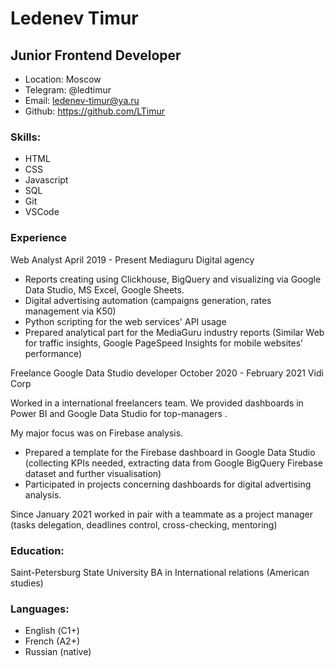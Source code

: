 # Ledenev Timur

## Junior Frontend Developer

* Location: Moscow
* Telegram: @ledtimur
* Email: ledenev-timur@ya.ru
* Github: https://github.com/LTimur

### Skills:
* HTML
* CSS
* Javascript
* SQL
* Git
* VSCode

### Experience

Web Analyst 
April 2019 - Present 
Mediaguru Digital agency

- Reports creating using Clickhouse, BigQuery and visualizing via Google Data Studio, MS Excel, Google Sheets.
- Digital advertising automation (campaigns generation, rates management via K50)
- Python scripting for the web services' API usage
- Prepared analytical part for the MediaGuru industry reports (Similar Web for traffic insights, Google PageSpeed Insights for mobile websites' performance)

Freelance Google Data Studio developer
October 2020 - February 2021
Vidi Corp

Worked in a international freelancers team. We provided dashboards in Power BI and Google Data Studio for top-managers .

My major focus was on Firebase analysis.
- Prepared a template for the Firebase dashboard in Google Data Studio (collecting KPIs needed, extracting data from Google BigQuery Firebase dataset and further visualisation)
- Participated in projects concerning dashboards for digital advertising analysis.

Since January 2021 worked in pair with a teammate as a project manager (tasks delegation, deadlines control, cross-checking, mentoring)

### Education:
Saint-Petersburg State University
BA in International relations (American studies)

### Languages:
* English (С1+)
* French (A2+)
* Russian (native)